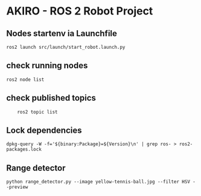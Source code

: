 # AKIRO - ROS 2 Robot Project


## Nodes startenv ia Launchfile

    ros2 launch src/launch/start_robot.launch.py 

## check running nodes

    ros2 node list

## check published topics
    
        ros2 topic list

## Lock dependencies

    dpkg-query -W -f='${binary:Package}=${Version}\n' | grep ros- > ros2-packages.lock

## Range detector

    python range_detector.py --image yellow-tennis-ball.jpg --filter HSV --preview
